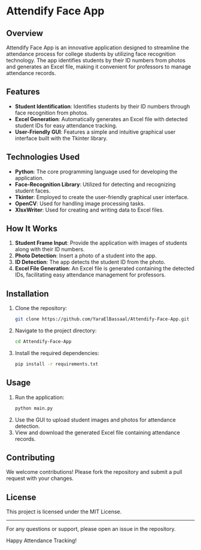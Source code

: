# Attendify Face App

## Overview

Attendify Face App is an innovative application designed to streamline the attendance process for college students by utilizing face recognition technology. The app identifies students by their ID numbers from photos and generates an Excel file, making it convenient for professors to manage attendance records.

## Features

- **Student Identification**: Identifies students by their ID numbers through face recognition from photos.
- **Excel Generation**: Automatically generates an Excel file with detected student IDs for easy attendance tracking.
- **User-Friendly GUI**: Features a simple and intuitive graphical user interface built with the Tkinter library.

## Technologies Used

- **Python**: The core programming language used for developing the application.
- **Face-Recognition Library**: Utilized for detecting and recognizing student faces.
- **Tkinter**: Employed to create the user-friendly graphical user interface.
- **OpenCV**: Used for handling image processing tasks.
- **XlsxWriter**: Used for creating and writing data to Excel files.

## How It Works

1. **Student Frame Input**: Provide the application with images of students along with their ID numbers.
2. **Photo Detection**: Insert a photo of a student into the app.
3. **ID Detection**: The app detects the student ID from the photo.
4. **Excel File Generation**: An Excel file is generated containing the detected IDs, facilitating easy attendance management for professors.

## Installation

1. Clone the repository:
    ```sh
    git clone https://github.com/YaraElBassaal/Attendify-Face-App.git
    ```
2. Navigate to the project directory:
    ```sh
    cd Attendify-Face-App
    ```
3. Install the required dependencies:
    ```sh
    pip install -r requirements.txt
    ```

## Usage

1. Run the application:
    ```sh
    python main.py
    ```
2. Use the GUI to upload student images and photos for attendance detection.
3. View and download the generated Excel file containing attendance records.

## Contributing

We welcome contributions! Please fork the repository and submit a pull request with your changes.

## License

This project is licensed under the MIT License.

---

For any questions or support, please open an issue in the repository.

Happy Attendance Tracking!
